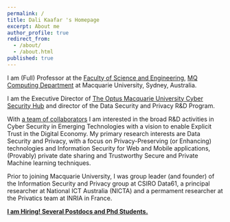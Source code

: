 ```yaml
---
permalink: /
title: Dali Kaafar 's Homepage
excerpt: About me
author_profile: true
redirect_from:
  - /about/
  - /about.html
published: true
---
```


I am (Full) Professor at the [Faculty of Science and Engineering](https://www.mq.edu.au/about/about-the-university/faculties-and-departments/faculty-of-science-and-engineering), [MQ Computing Department](https://www.mq.edu.au/about/about-the-university/faculties-and-departments/faculty-of-science-and-engineering/departments-and-centres/department-of-computing) at Macquarie University, Sydney, Australia.

I am the Executive Director of [The Optus Macquarie University Cyber Security Hub](https://www.mq.edu.au/about/about-the-university/offices-and-units/optus-macquarie-university-cyber-security-hub) and director of the Data Security and Privacy R&D Program.

With [a team of collaborators](https://dali-kaafar.github.io/collaborations/) I am interested in the broad R&D activities in Cyber Security in Emerging Technologies with a vision to enable Explicit Trust in the Digital Economy. My primary research interests are Data Security and Privacy, with a focus on Privacy-Preserving (or Enhancing) technologies and Information Security for Web and Mobile applications, (Provably) private date sharing and Trustworthy Secure and Private Machine learning techniques.

Prior to joining Macquarie University, I was group leader (and founder) of the Information Security and Privacy group at CSIRO Data61, a principal researcher at National ICT Australia (NICTA) and a permament researcher at the Privatics team at INRIA in France.


**[I am Hiring! Several Postdocs and Phd Students.](https://dali-kaafar.github.io/positions/)**
